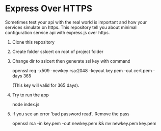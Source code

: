 # Express Over HTTPS

Sometimes test your api with the real world is important and how your services simulate on https. This repository tell you about minimal configuration service api with express js over https.

1. Clone this repository
2. Create folder sslcert on root of project folder
3. Change dir to sslcert then generate ssl key with command

    openssl req -x509 -newkey rsa:2048 -keyout key.pem -out cert.pem -days 365

    (This key will valid for 365 days).

4. Try to run the app

    node index.js

5. If you see an error 'bad password read'. Remove the pass

    openssl rsa -in key.pem -out newkey.pem && mv newkey.pem key.pem